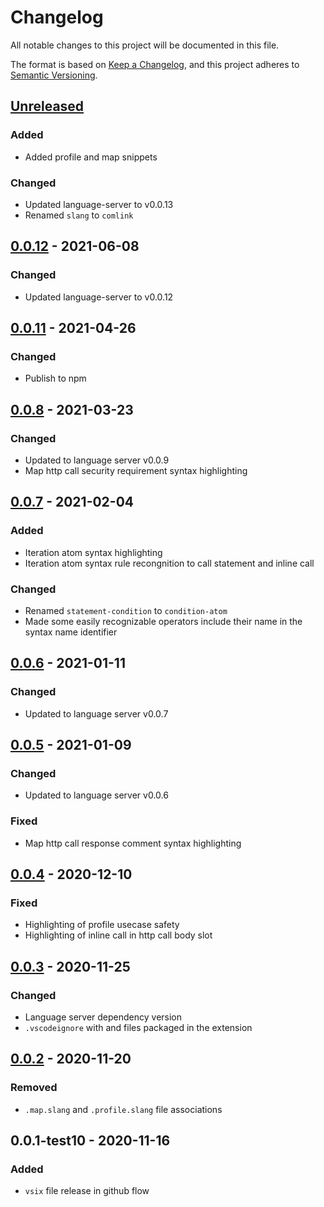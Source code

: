 # Changelog

All notable changes to this project will be documented in this file.

The format is based on [Keep a Changelog](https://keepachangelog.com/en/1.0.0/),
and this project adheres to [Semantic Versioning](https://semver.org/spec/v2.0.0.html).

## [Unreleased]

### Added
- Added profile and map snippets

### Changed
- Updated language-server to v0.0.13
- Renamed `slang` to `comlink`

## [0.0.12] - 2021-06-08
### Changed
- Updated language-server to v0.0.12

## [0.0.11] - 2021-04-26
### Changed
- Publish to npm

## [0.0.8] - 2021-03-23
### Changed
- Updated to language server v0.0.9
- Map http call security requirement syntax highlighting

## [0.0.7] - 2021-02-04
### Added
- Iteration atom syntax highlighting
- Iteration atom syntax rule recongnition to call statement and inline call

### Changed
- Renamed `statement-condition` to `condition-atom`
- Made some easily recognizable operators include their name in the syntax name identifier

## [0.0.6] - 2021-01-11
### Changed
- Updated to language server v0.0.7

## [0.0.5] - 2021-01-09
### Changed
- Updated to language server v0.0.6

### Fixed
- Map http call response comment syntax highlighting

## [0.0.4] - 2020-12-10
### Fixed
- Highlighting of profile usecase safety
- Highlighting of inline call in http call body slot

## [0.0.3] - 2020-11-25
### Changed
- Language server dependency version
- `.vscodeignore` with and files packaged in the extension

## [0.0.2] - 2020-11-20
### Removed
- `.map.slang` and `.profile.slang` file associations

## 0.0.1-test10 - 2020-11-16
### Added
- `vsix` file release in github flow

[Unreleased]: https://github.com/superfaceai/language-client-vscode/compare/v0.0.12...HEAD
[0.0.12]: https://github.com/superfaceai/language-client-vscode/compare/v0.0.11...v0.0.12
[0.0.11]: https://github.com/superfaceai/language-client-vscode/compare/v0.0.8...v0.0.11
[0.0.8]: https://github.com/superfaceai/language-client-vscode/compare/v0.0.7...v0.0.8
[0.0.7]: https://github.com/superfaceai/language-client-vscode/compare/v0.0.6...v0.0.7
[0.0.6]: https://github.com/superfaceai/language-client-vscode/compare/v0.0.5...v0.0.6
[0.0.5]: https://github.com/superfaceai/language-client-vscode/compare/v0.0.4...v0.0.5
[0.0.4]: https://github.com/superfaceai/language-client-vscode/compare/v0.0.3...v0.0.4
[0.0.3]: https://github.com/superfaceai/language-client-vscode/compare/v0.0.2...v0.0.3
[0.0.2]: https://github.com/superfaceai/language-client-vscode/compare/v0.0.1-test10...v0.0.2
